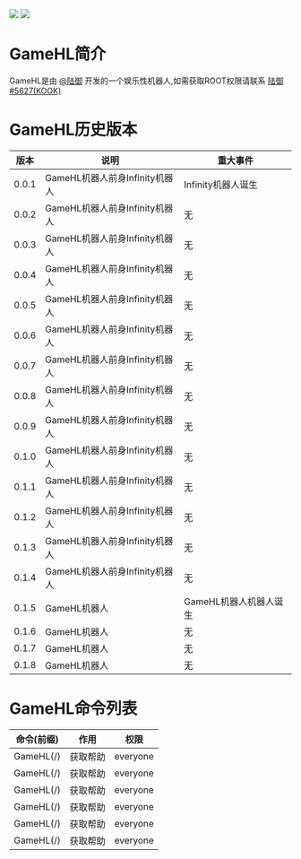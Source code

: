 <img src="https://api.fishwo.com/badge/diy/GameHL作者/陆御?right_color=0066FF&radius=4">
<img src="https://api.fishwo.com/badge/kook/KOOK机器人?radius=4">

# GameHL简介
GameHL是由 [@陆御](https://github.com/Buelie/KOOK-BOT/edit/main/GameHL) 开发的一个娱乐性机器人,如需获取ROOT权限请联系 [陆御#5627(KOOK)](https://github.com/Buelie/KOOK-BOT/edit/main/GameHL)

# GameHL历史版本

| 版本 | 说明 | 重大事件
| --- | --- | --- |
| 0.0.1 | GameHL机器人前身Infinity机器人 | Infinity机器人诞生 |
| 0.0.2 | GameHL机器人前身Infinity机器人 | 无 |
| 0.0.3 | GameHL机器人前身Infinity机器人 | 无 |
| 0.0.4 | GameHL机器人前身Infinity机器人 | 无 |
| 0.0.5 | GameHL机器人前身Infinity机器人 | 无 |
| 0.0.6 | GameHL机器人前身Infinity机器人 | 无 |
| 0.0.7 | GameHL机器人前身Infinity机器人 | 无 |
| 0.0.8 | GameHL机器人前身Infinity机器人 | 无 |
| 0.0.9 | GameHL机器人前身Infinity机器人 | 无 |
| 0.1.0 | GameHL机器人前身Infinity机器人 | 无 |
| 0.1.1 | GameHL机器人前身Infinity机器人 | 无 |
| 0.1.2 | GameHL机器人前身Infinity机器人 | 无 |
| 0.1.3 | GameHL机器人前身Infinity机器人 | 无 |
| 0.1.4 | GameHL机器人前身Infinity机器人 | 无 |
| 0.1.5 | GameHL机器人 | GameHL机器人机器人诞生 |
| 0.1.6 | GameHL机器人 | 无 |
| 0.1.7 | GameHL机器人 | 无 |
| 0.1.8 | GameHL机器人 | 无 |

# GameHL命令列表

| 命令(前缀) | 作用 | 权限 |
| --- | --- | --- |
| GameHL(/) | 获取帮助 | everyone |
| GameHL(/) | 获取帮助 | everyone |
| GameHL(/) | 获取帮助 | everyone |
| GameHL(/) | 获取帮助 | everyone |
| GameHL(/) | 获取帮助 | everyone |
| GameHL(/) | 获取帮助 | everyone |
